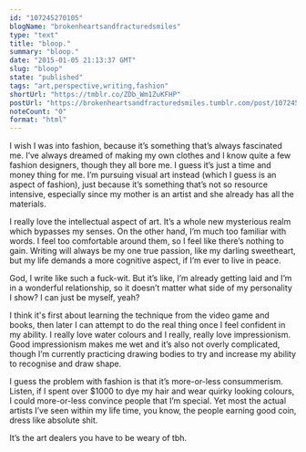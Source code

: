 ```yaml
---
id: "107245270105"
blogName: "brokenheartsandfracturedsmiles"
type: "text"
title: "bloop."
summary: "bloop."
date: "2015-01-05 21:13:37 GMT"
slug: "bloop"
state: "published"
tags: "art,perspective,writing,fashion"
shortUrl: "https://tmblr.co/ZDb_Wm1ZuKFHP"
postUrl: "https://brokenheartsandfracturedsmiles.tumblr.com/post/107245270105/bloop"
noteCount: "0"
format: "html"
---
```


I wish I was into fashion, because it’s something that’s always fascinated me. I’ve always dreamed of making my own clothes and I know quite a few fashion designers, though they all bore me. I guess it’s just a time and money thing for me. I’m pursuing visual art instead (which I guess is an aspect of fashion), just because it’s something that’s not so resource intensive, especially since my mother is an artist and she already has all the materials. 

I really love the intellectual aspect of art. It’s a whole new mysterious realm which bypasses my senses. On the other hand, I’m much too familiar with words. I feel too comfortable around them, so I feel like there’s nothing to gain. Writing will always be my one true passion, like my darling sweetheart, but my life demands a more cognitive aspect, if I’m ever to live in peace.

God, I write like such a fuck-wit. But it’s like, I’m already getting laid and I’m in a wonderful relationship, so it doesn’t matter what side of my personality I show? I can just be myself, yeah?

I think it's first about learning the technique from the video game and books, then later I can attempt to do the real thing once I feel confident in my ability. I really love water colours and I really, really love impressionism. Good impressionism makes me wet and it’s also not overly complicated, though I’m currently practicing drawing bodies to try and increase my ability to recognise and draw shape. 

I guess the problem with fashion is that it’s more-or-less consummerism. Listen, if I spent over $1000 to dye my hair and wear quirky looking colours, I could more-or-less convince people that I’m special. Yet most the actual artists I’ve seen within my life time, you know, the people earning good coin, dress like absolute shit.

It’s the art dealers you have to be weary of tbh.